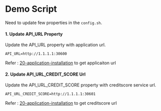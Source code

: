 # Demo Script

Need to update few properties in the `config.sh`.

#### 1. Update API_URL Property

Update the API_URL property with application url.

```
API_URL=http://1.1.1.1:30600
```

Refer : [20-application-installation](../20-application-installation) to get applicaiton url

#### 2. Update API_URL_CREDIT_SCORE Url

Update the API_URL_CREDIT_SCORE property with creditscore service url.

```
API_URL_CREDIT_SCORE=http://1.1.1.1:30601
```

Refer : [20-application-installation](../20-application-installation) to get creditscore url

